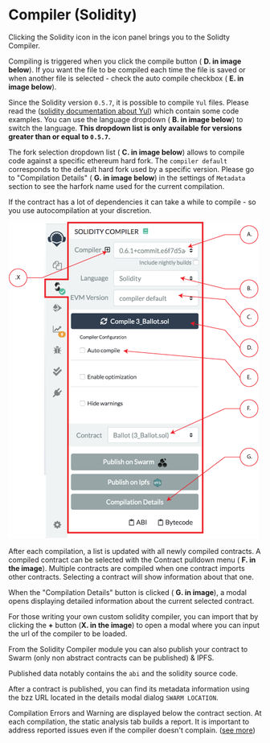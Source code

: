 Compiler (Solidity)
===================

Clicking the Solidity icon in the icon panel brings you to the Solidty Compiler.

Compiling is triggered when you click the compile button ( **D. in image below**). If you want the file to be compiled each time the file is saved or when another file is selected - check the auto compile checkbox ( **E. in image below**).

Since the Solidity version `0.5.7`, it is possible to compile `Yul` files. Please read the ([solidity documentation about Yul](https://solidity.readthedocs.io/en/latest/yul.html)) which contain some code examples.
You can use the language dropdown ( **B. in image below**) to switch the language. **This dropdown list is only available for versions greater than or equal to `0.5.7`.**

The fork selection dropdown list ( **C. in image below**) allows to compile code against a specific ethereum hard fork. 
The `compiler default` corresponds to the default hard fork used by a specific version. Please go to "Compilation Details" ( **G. in image below**) in the settings of `Metadata` section to see the harfork name used for the current compilation.

If the contract has a lot of dependencies it can take a while to compile - so you use autocompilation at your discretion.

![](images/a-sol-compiler.png)

After each compilation, a list is updated with all newly compiled
contracts.  A compiled contract can be selected with the Contract pulldown menu ( **F. in the image**).  Multiple contracts are compiled when one contract imports other contracts.  Selecting a contract will show information about that one.

When the "Compilation Details" button is clicked ( **G. in image**), a modal opens displaying detailed information about the current selected contract.

For those writing your own custom solidity compiler, you can import that by clicking the **+** button (**X. in the image**) to open a modal where you can input the url of the compiler to be loaded.

From the Solidity Compiler module you can also publish your contract to Swarm (only non
abstract contracts can be published) & IPFS.

Published data notably contains the `abi` and the solidity source code.

After a contract is published, you can find its metadata information
using the bzz URL located in the details modal dialog `SWARM LOCATION`.

Compilation Errors and Warning are displayed below the contract section.
At each compilation, the static analysis tab builds a report. It is important to address reported issues even if the compiler doesn't complain. ([see more](static_analysis.html))
